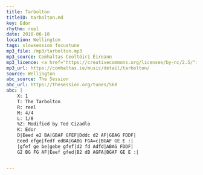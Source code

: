 ```yaml
---
title: Tarbolton
titleID: tarbolton.md
key: Edor
rhythm: reel
date: 2018-06-10
location: Wellington
tags: slowsession focustune
mp3_file: /mp3/tarbolton.mp3
mp3_source: Comhaltas Ceoltóirí Éireann
mp3_licence: <a href="https://creativecommons.org/licenses/by-nc/2.5/">CC-BY-NC-2.5</a>
mp3_url: https://comhaltas.ie/music/detail/tarbolton/
source: Wellington
abc_source: The Session
abc_url: https://thesession.org/tunes/560
abc: |
    X: 1
    T: The Tarbolton
    R: reel
    M: 4/4
    L: 1/8
    %Z: Modified by Ted Cizadlo
    K: Edor
    D|Eeed e2 BA|GBAF GFEF|Dddc d2 AF|GBAG FDDF|
    Eeed efge|fedf edBA|GABG FGA=c|BGAF GE E :|
    |gfef ge be|gebe gfef|d2 fd Adfd|ABAG FDDF|
    G2 BG FG AF|Eeef gfed|B2 dB AGFA|BGAF GE E :|


---
```

